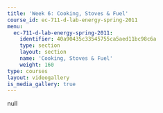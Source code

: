 ```yaml
---
title: 'Week 6: Cooking, Stoves & Fuel'
course_id: ec-711-d-lab-energy-spring-2011
menu:
  ec-711-d-lab-energy-spring-2011:
    identifier: 40a90435c33545755ca5aed11bc98c6a
    type: section
    layout: section
    name: 'Cooking, Stoves & Fuel'
    weight: 160
type: courses
layout: videogallery
is_media_gallery: true
---
```

null